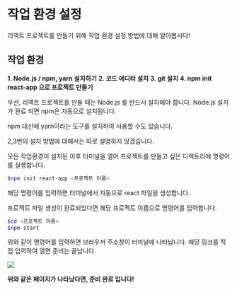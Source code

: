 # 작업 환경 설정
리액트 프로젝트를 만들기 위해 작업 환경 설정 방법에 대해 알아봅시다!

## 작업 환경
**1. Node.js / npm, yarn 설치하기**
**2. 코드 에디터 설치**
**3. git 설치**
**4. npm init react-app 으로 프로젝트 만들기**

우선, 리액트 프로젝트를 만들 때는 Node.js 를 반드시 설치해야 합니다.
Node.js 설치가 완료 되면 npm은 자동으로 설치됩니다.

npm 대신에 yarn이라는 도구를 설치하여 사용할 수도 있습니다.

2,3번의 설치 방법에 대해서는 따로 설명하지 않겠습니다.

모든 작업환경이 설치된 이후 터미널을 열어 프로젝트를 만들고 싶은 디렉토리에 명령어를 실행합니다.

```bash
$npm init react-app <프로젝트 이름>
```

해당 명령어를 입력하면 터미널에서 자동으로 react 파일을 생성합니다.

프로젝트 파일 생성이 완료되었다면 해당 프로젝트 이름으로 명령어를 입력합니다.

```bash
$cd <프로젝트 이름>
$npm start
```

위와 같이 명령어를 입력하면 브라우저 주소창이 터미널에 나타납니다.
해당 링크를 직접 입력하여 열면 준비는 끝납니다.

![](https://velog.velcdn.com/images/chyun10/post/481993ac-dd6f-4e66-8cf6-a4c7ef8ca042/image.png)

**위와 같은 페이지가 나타났다면, 준비 완료 입니다!**

